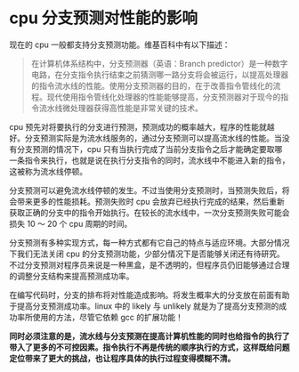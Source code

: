 # cpu 分支预测对性能的影响

现在的 cpu 一般都支持分支预测功能。维基百科中有以下描述：

>在计算机体系结构中，分支预测器（英语：Branch predictor）是一种数字电路，在分支指令执行结束之前猜测哪一路分支将会被运行，以提高处理器的指令流水线的性能。使用分支预测器的目的，在于改善指令管线化的流程。现代使用指令管线化处理器的性能能够提高，分支预测器对于现今的指令流水线微处理器获得高性能是非常关键的技术。

cpu 预先对将要执行的分支进行预测，预测成功的概率越大，程序的性能就越好。分支预测实际是为流水线服务的，通过分支预测可以提高流水线的性能。当没有分支预测的情况下，cpu 只有当执行完成了当前分支指令之后才能确定要取哪一条指令来执行，也就是说在执行分支指令的同时，流水线中不能进入新的指令，这被称为流水线停顿。

分支预测可以避免流水线停顿的发生。不过当使用分支预测时，当预测失败后，将会带来更多的性能损耗。预测失败时 cpu 会放弃已经执行完成的结果，然后重新获取正确的分支中的指令开始执行。在较长的流水线中，一次分支预测失败可能会损失 10 ～ 20 个 cpu 周期的时间。

分支预测有多种实现方式，每一种方式都有它自己的特点与适应环境。大部分情况下我们无法关闭 cpu 的分支预测功能，少部分情况下是否能够关闭还有待研究。不过分支预测对程序员来说是一种黑盒，是不透明的，但程序员仍旧能够通过合理的调整分支结构来提高预测成功率。

在编写代码时，分支的排布将对性能造成影响。将发生概率大的分支放在前面有助于提高分支预测成功率。linux 中的 likely 与 unlikely 就是为了提高分支预测的成功率所使用的方法，尽管它依赖 gcc 的扩展功能！

**同时必须注意的是，流水线与分支预测在提高计算机性能的同时也给指令的执行了带入了更多的不可控因素。指令执行不再是传统的顺序执行的方式，这样既给问题定位带来了更大的挑战，也让程序具体的执行过程变得模糊不清。**

